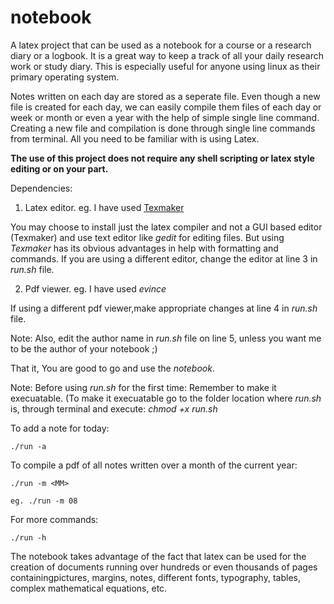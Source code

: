 # notebook

A latex project that can be used as a notebook for a course or a research diary or a logbook. It is a great way to keep a track of all your daily research work or study diary. This is especially useful for anyone using linux as their primary operating system.

Notes written on each day are stored as a seperate file. Even though a new file is created for each day, we can easily compile them files of each day or week or month or even a year with the help of simple single line command. Creating a new file and compilation is done through single line commands from terminal. All you need to be familiar with is using Latex.

**The use of this project does not require any shell scripting or latex style editing or on your part.**

Dependencies:
1. Latex editor. eg. I have used [Texmaker](https://www.xm1math.net/texmaker/download.html)

  You may choose to install just the latex compiler and not a GUI based editor (Texmaker) and use text editor like *gedit* for editing files.
  But using *Texmaker* has its obvious advantages in help with formatting and commands.
  If you are using a different editor, change the editor at line 3 in *run.sh* file.
  
2. Pdf viewer. eg. I have used *evince*

  If using a different pdf viewer,make appropriate changes at line 4 in *run.sh* file.
  
Note: Also, edit the author name in *run.sh* file on line 5, unless you want me to be the author of your notebook ;)

That it, You are good to go and use the *notebook*.

Note: Before using *run.sh* for the first time: Remember to make it execuatable. (To make it execuatable go to the folder location where *run.sh* is, through terminal and execute: *chmod +x run.sh* 

To add a note for today:
```
./run -a
```
To compile a pdf of all notes written over a month of the current year:
```
./run -m <MM>

eg. ./run -m 08
```
For more commands:
```
./run -h
```

The notebook takes advantage of the fact that latex can be used for the creation of documents running over hundreds or even thousands of pages containingpictures, margins, notes, different fonts, typography, tables, complex mathematical equations, etc.
